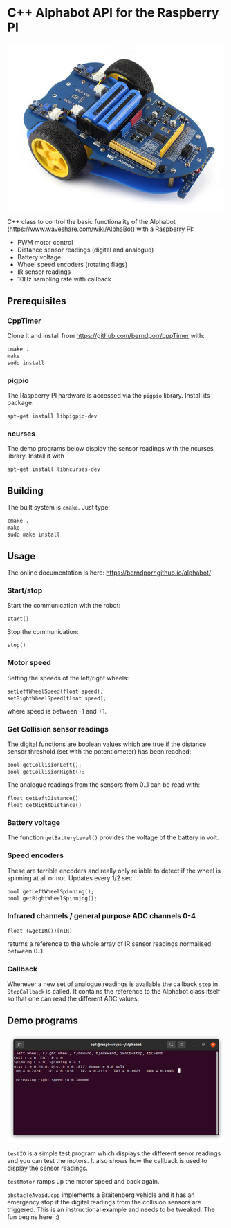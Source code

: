 # C++ Alphabot API for the Raspberry PI

![alt tag](robot.jpg)

C++ class to control the basic functionality of the Alphabot
(https://www.waveshare.com/wiki/AlphaBot) with a Raspberry PI:

 - PWM motor control
 - Distance sensor readings (digital and analogue)
 - Battery voltage
 - Wheel speed encoders (rotating flags)
 - IR sensor readings
 - 10Hz sampling rate with callback

## Prerequisites

### CppTimer

Clone it and install from https://github.com/berndporr/cppTimer
with:
```
cmake .
make
sudo install
```

### pigpio
The Raspberry PI hardware is accessed via the
`pigpio` library. Install its package:
```
apt-get install libpigpio-dev
```

### ncurses
The demo programs below display the sensor
readings with the ncurses library. Install
it with
```
apt-get install libncurses-dev
```

## Building

The built system is `cmake`. Just type:
```
cmake .
make
sudo make install
```

## Usage

The online documentation is here: https://berndporr.github.io/alphabot/

### Start/stop

Start the communication with the robot:
```
start()
```

Stop the communication:
```
stop()
```

### Motor speed

Setting the speeds of the left/right wheels:
```
setLeftWheelSpeed(float speed);
setRightWheelSpeed(float speed);
```
where speed is between -1 and +1.

### Get Collision sensor readings

The digital functions are boolean values which are true if the
distance sensor threshold (set with the potentiometer) has been reached:
```
bool getCollisionLeft();
bool getCollisionRight();
```

The analogue readings from the sensors from 0..1 can be read with:
```
float getLeftDistance()
float getRightDistance()
```

### Battery voltage

The function `getBatteryLevel()` provides the voltage of the battery
in volt.

### Speed encoders

These are terrible encoders and really only reliable to detect if the
wheel is spinning at all or not. Updates every 1/2 sec.
```
bool getLeftWheelSpinning();
bool getRightWheelSpinning();
```

### Infrared channels / general purpose ADC channels 0-4

```
float (&getIR())[nIR]
```
returns a reference to the whole array of IR sensor readings
normalised between 0..1.

### Callback

Whenever a new set of analogue readings is available the callback `step`
in `StepCallback` is called. It contains the reference to the Alphabot
class itself so that one can read the different ADC values.

## Demo programs

![alt tag](testIO.png)

`testIO` is a simple test program which displays the different
senor readings and you can test the motors. It also shows
how the callback is used to display the sensor readings.

`testMotor` ramps up the motor speed and back again.

`obstacleAvoid.cpp` implements a Braitenberg vehicle
and it has an emergency stop if the digital readings from
the collision sensors are triggered. This is an
instructional example and needs to be tweaked. The
fun begins here! :)
